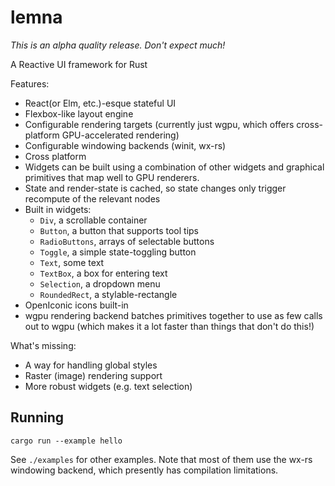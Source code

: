 # lemna

*This is an alpha quality release. Don't expect much!*

A Reactive UI framework for Rust

Features:
- React(or Elm, etc.)-esque stateful UI
- Flexbox-like layout engine
- Configurable rendering targets (currently just wgpu, which offers cross-platform GPU-accelerated rendering)
- Configurable windowing backends (winit, wx-rs)
- Cross platform
- Widgets can be built using a combination of other widgets and graphical primitives that map well to GPU renderers.
- State and render-state is cached, so state changes only trigger recompute of the relevant nodes
- Built in widgets:
  - `Div`, a scrollable container
  - `Button`, a button that supports tool tips
  - `RadioButtons`, arrays of selectable buttons
  - `Toggle`, a simple state-toggling button
  - `Text`, some text
  - `TextBox`, a box for entering text
  - `Selection`, a dropdown menu
  - `RoundedRect`, a stylable-rectangle
- OpenIconic icons built-in
- wgpu rendering backend batches primitives together to use as few calls out to wgpu (which makes it a lot faster than things that don't do this!)

What's missing:
- A way for handling global styles
- Raster (image) rendering support
- More robust widgets (e.g. text selection)


## Running
```
cargo run --example hello
```

See `./examples` for other examples. Note that most of them use the wx-rs windowing backend, which presently has compilation limitations.
